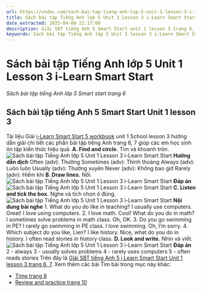 ```yaml
---
url: https://vndoc.com/sach-bai-tap-tieng-anh-lop-5-unit-1-lesson-3-i-learn-smart-start-322721
title: Sách bài tập Tiếng Anh lớp 5 Unit 1 Lesson 3 i-Learn Smart Start - Sách bài tập tiếng Anh lớp 5 Smart start trang 6 - VnDoc.com
date_extracted: 2025-04-08 21:17:00
description: Giải SBT tiếng Anh 5 Smart Start unit 1 lesson 3 trang 6, 7 bao gồm đáp án các phần bài tập i-Learn Smart Start 5 workbook.
keywords: Sách bài tập Tiếng Anh lớp 5 Unit 1 lesson 3 i-Learn Smart Start,Sách bài tập tiếng Anh lớp 5 Smart start trang 3,smart start grade 5 workbook unit 1 lesson 3,sách bài tập tiếng anh lớp 5 i learn smart start unit 1 lesson 3,i Learn Smart Start 5 workbook unit 1 lesson 3
---
```


# Sách bài tập Tiếng Anh lớp 5 Unit 1 Lesson 3 i-Learn Smart Start
 _Sách bài tập tiếng Anh lớp 5 Smart start trang 6_
## Sách bài tập tiếng Anh 5 Smart Start Unit 1 lesson 3
Tài liệu Giải [i-Learn Smart Start 5 workbook](<https://vndoc.com/sach-bai-tap-tieng-anh-lop-5-i-learn-smart-start>) unit 1 School lesson 3 hướng dẫn giải chi tiết các phần bài tập tiếng Anh trang 6, 7 giúp các em học sinh ôn tập kiến thức hiệu quả.
**A. Find and circle.** Tìm và khoanh tròn. 
![Sách bài tập Tiếng Anh lớp 5 Unit 1 Lesson 3 i-Learn Smart Start](https://i.vdoc.vn/data/image/2024/06/22/sach-bai-tap-tieng-anh-lop-5-unit-1-lesson-3-i-learn-smart-start-1.png)
**Hướng dẫn dịch**
Often \(adv\): Thường
Sometimes \(adv\): Thỉnh thoảng
Always \(adv\): Luôn luôn
Usually \(adv\): Thường xuyên
Never \(adv\): Không bao giờ
Rarely \(adv\): Hiếm khi
**B. Draw lines.** Nối.
![Sách bài tập Tiếng Anh lớp 5 Unit 1 Lesson 3 i-Learn Smart Start](https://i.vdoc.vn/data/image/2024/06/22/sach-bai-tap-tieng-anh-lop-5-unit-1-lesson-3-i-learn-smart-start-2.png)
**Đáp án**
![Sách bài tập Tiếng Anh lớp 5 Unit 1 Lesson 3 i-Learn Smart Start](https://i.vdoc.vn/data/image/2024/06/22/sach-bai-tap-tieng-anh-lop-5-unit-1-lesson-3-i-learn-smart-start-3.png)
**C. Listen and tick the box.** Nghe và tích chọn ô đúng. 
![Sách bài tập Tiếng Anh lớp 5 Unit 1 Lesson 3 i-Learn Smart Start](https://i.vdoc.vn/data/image/2024/06/22/sach-bai-tap-tieng-anh-lop-5-unit-1-lesson-3-i-learn-smart-start-4.png)
**Nội dung bài nghe**
1\. What do you do like in teaching?
I usually use computers.
Great\! I love using computers.
2\. I love math.
Cool\! What do you do in math?
I sometimes solve problems in math class.
Oh, OK.
3\. Do you go swimming in PE?
I rarely go swimming in PE class. I love swimming.
Oh, I’m sorry.
4\. Which subject do you like, Lien?
I like history.
Nice, what do you do in history.
I often read stories in history class.
**D. Look and write.** Nhìn và viết. 
![Sách bài tập Tiếng Anh lớp 5 Unit 1 Lesson 3 i-Learn Smart Start](https://i.vdoc.vn/data/image/2024/06/22/sach-bai-tap-tieng-anh-lop-5-unit-1-lesson-3-i-learn-smart-start-5.png)
**Đáp án**
2 - always
3 - usually solves problems
4 - rarely uses computers
5 - often reads stories
Trên đây là [Giải SBT tiếng Anh 5 i Learn Smart Start Unit 1 lesson 3 trang 6, 7](<https://vndoc.com/sach-bai-tap-tieng-anh-lop-5-unit-1-lesson-3-i-learn-smart-start-322721>).
Xem thêm các bài Tìm bài trong mục này khác:
  * [Time trang 8](</sach-bai-tap-tieng-anh-lop-5-unit-1-time-i-learn-smart-start-322730>)
  * [Review and practice trang 10](</sach-bai-tap-tieng-anh-lop-5-unit-1-review-and-practice-i-learn-smart-start-322763>)

